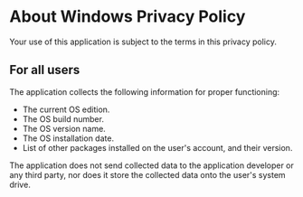 # About Windows Privacy Policy
Your use of this application is subject to the terms in this privacy policy.

## For all users
The application collects the following information for proper functioning:
- The current OS edition.
- The OS build number.
- The OS version name.
- The OS installation date.
- List of other packages installed on the user's account, and their version.

The application does not send collected data to the application developer or any third party, nor does it store the collected data onto the user's system drive.

